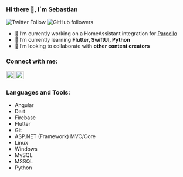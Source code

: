 ### Hi there 👋, I´m Sebastian
![Twitter Follow](https://img.shields.io/twitter/follow/sebiweise?label=sebiweise&logo=twitter&style=for-the-badge)
![GitHub followers](https://img.shields.io/github/followers/sebiweise?logo=GitHub&style=for-the-badge)

- 🔭 I’m currently working on a HomeAssistant integration for [Parcello](https://www.parcello.org/)
- 🌱 I’m currently learning **Flutter, SwiftUI, Python**
- 👯 I’m looking to collaborate with **other content creators**

### Connect with me:

<a href="https://twitter.com/sebiweise" target="_blank"><img src="https://cdn.jsdelivr.net/npm/simple-icons@4.8.0/icons/twitter.svg" alt="sebiweise" height="22" width="22" /></a>
<a href="https://linkedin.com/in/sebastian-weise" target="_blank"><img src="https://cdn.jsdelivr.net/npm/simple-icons@4.8.0/icons/linkedin.svg" alt="sebastian-weise" height="22" width="22" /></a>

### Languages and Tools:

- Angular
- Dart
- Firebase
- Flutter
- Git
- ASP.NET (Framework) MVC/Core
- Linux
- Windows
- MySQL
- MSSQL
- Python

<!--
**sebiweise/sebiweise** is a ✨ _special_ ✨ repository because its `README.md` (this file) appears on your GitHub profile.

Here are some ideas to get you started:

- 🔭 I’m currently working on ...
- 🌱 I’m currently learning ...
- 👯 I’m looking to collaborate on ...
- 🤔 I’m looking for help with ...
- 💬 Ask me about ...
- 📫 How to reach me: ...
- 😄 Pronouns: ...
- ⚡ Fun fact: ...
-->
